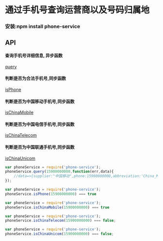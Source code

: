 # 通过手机号查询运营商以及号码归属地

### 安装:npm install phone-service

## API

#### 查询手机号详细信息, 异步函数
[query](#query)
#### 判断是否为合法手机号,同步函数
[isPhone](#isPhone)
#### 判断是否为中国移动手机号,同步函数
[isChinaMobile](#isChinaMobile)
#### 判断是否为中国电信手机号,同步函数
[isChinaTelecom](#isChinaTelecom)
#### 判断是否为中国联通手机号,同步函数
[isChinaUnicom](#isChinaUnicom)

<a name="query" />

```js
var phoneService = require('phone-service');
phoneService.query(15900000000,function(err,data){
	//data=>{supplier:"中国移动",phone:15900000000,abbreviation:'China_Mobile'}
});
```

<a name="isPhone" />

```js
var phoneService = require('phone-service');
phoneService.isPhone(15900000000) === true
```

<a name="isChinaMobile" />

```js
var phoneService = require('phone-service');
phoneService.isChinaMobile(15900000000) === true
```

<a name="isChinaTelecom" />

```js
var phoneService = require('phone-service');
phoneService.isChinaTelecom(15900000000) === false;
```

<a name="isChinaUnicom" />

```js
var phoneService = require('phone-service');
phoneService.isChinaUnicom(15900000000) === false;
```
